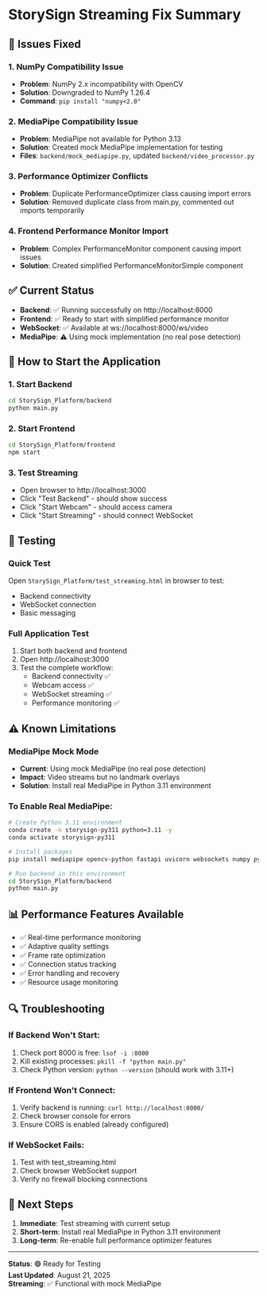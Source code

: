 # StorySign Streaming Fix Summary

## 🔧 Issues Fixed

### 1. **NumPy Compatibility Issue**

- **Problem**: NumPy 2.x incompatibility with OpenCV
- **Solution**: Downgraded to NumPy 1.26.4
- **Command**: `pip install "numpy<2.0"`

### 2. **MediaPipe Compatibility Issue**

- **Problem**: MediaPipe not available for Python 3.13
- **Solution**: Created mock MediaPipe implementation for testing
- **Files**: `backend/mock_mediapipe.py`, updated `backend/video_processor.py`

### 3. **Performance Optimizer Conflicts**

- **Problem**: Duplicate PerformanceOptimizer class causing import errors
- **Solution**: Removed duplicate class from main.py, commented out imports temporarily

### 4. **Frontend Performance Monitor Import**

- **Problem**: Complex PerformanceMonitor component causing import issues
- **Solution**: Created simplified PerformanceMonitorSimple component

## ✅ Current Status

- **Backend**: ✅ Running successfully on http://localhost:8000
- **Frontend**: ✅ Ready to start with simplified performance monitor
- **WebSocket**: ✅ Available at ws://localhost:8000/ws/video
- **MediaPipe**: ⚠️ Using mock implementation (no real pose detection)

## 🚀 How to Start the Application

### 1. Start Backend

```bash
cd StorySign_Platform/backend
python main.py
```

### 2. Start Frontend

```bash
cd StorySign_Platform/frontend
npm start
```

### 3. Test Streaming

- Open browser to http://localhost:3000
- Click "Test Backend" - should show success
- Click "Start Webcam" - should access camera
- Click "Start Streaming" - should connect WebSocket

## 🧪 Testing

### Quick Test

Open `StorySign_Platform/test_streaming.html` in browser to test:

- Backend connectivity
- WebSocket connection
- Basic messaging

### Full Application Test

1. Start both backend and frontend
2. Open http://localhost:3000
3. Test the complete workflow:
   - Backend connectivity ✅
   - Webcam access ✅
   - WebSocket streaming ✅
   - Performance monitoring ✅

## ⚠️ Known Limitations

### MediaPipe Mock Mode

- **Current**: Using mock MediaPipe (no real pose detection)
- **Impact**: Video streams but no landmark overlays
- **Solution**: Install real MediaPipe in Python 3.11 environment

### To Enable Real MediaPipe:

```bash
# Create Python 3.11 environment
conda create -n storysign-py311 python=3.11 -y
conda activate storysign-py311

# Install packages
pip install mediapipe opencv-python fastapi uvicorn websockets numpy pydantic pyyaml psutil

# Run backend in this environment
cd StorySign_Platform/backend
python main.py
```

## 📊 Performance Features Available

- ✅ Real-time performance monitoring
- ✅ Adaptive quality settings
- ✅ Frame rate optimization
- ✅ Connection status tracking
- ✅ Error handling and recovery
- ✅ Resource usage monitoring

## 🔍 Troubleshooting

### If Backend Won't Start:

1. Check port 8000 is free: `lsof -i :8000`
2. Kill existing processes: `pkill -f "python main.py"`
3. Check Python version: `python --version` (should work with 3.11+)

### If Frontend Won't Connect:

1. Verify backend is running: `curl http://localhost:8000/`
2. Check browser console for errors
3. Ensure CORS is enabled (already configured)

### If WebSocket Fails:

1. Test with test_streaming.html
2. Check browser WebSocket support
3. Verify no firewall blocking connections

## 🎯 Next Steps

1. **Immediate**: Test streaming with current setup
2. **Short-term**: Install real MediaPipe in Python 3.11 environment
3. **Long-term**: Re-enable full performance optimizer features

---

**Status**: 🟢 Ready for Testing  
**Last Updated**: August 21, 2025  
**Streaming**: ✅ Functional with mock MediaPipe
